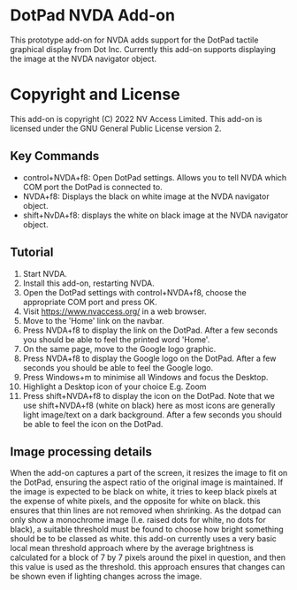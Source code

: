 # DotPad NVDA Add-on

This prototype add-on for NVDA adds support for the DotPad tactile graphical display from Dot Inc.
Currently this add-on supports displaying the image at the NVDA navigator object.

# Copyright and License
This add-on is copyright (C) 2022 NV Access Limited.
This add-on is licensed under the GNU General Public License version 2.

## Key Commands
* control+NVDA+f8: Open DotPad settings. Allows you to tell NVDA which COM port the DotPad is connected to.
* NVDA+f8: Displays the black on white image at the NVDA navigator object.
* shift+NvDA+f8: displays the white on black image at the NVDA navigator object.

## Tutorial
1. Start NVDA.
2. Install this add-on, restarting NVDA.
3. Open the DotPad settings with control+NVDA+f8, choose the appropriate COM port and press OK.
4. Visit https://www.nvaccess.org/ in a web browser.
5. Move to the 'Home' link on the navbar.
6. Press NVDA+f8 to display the link on the DotPad. After a few seconds you should be able to feel the printed word 'Home'.
7. On the same page, move to the Google logo graphic.
8. Press NVDA+f8 to display the Google logo on the DotPad. After a few seconds you should be able to feel the Google logo.
9. Press Windows+m to minimise all Windows and focus the Desktop.
10. Highlight a Desktop icon of your choice E.g. Zoom
11. Press shift+NVDA+f8 to display the icon on the DotPad. Note that we use shift+NVDA+f8 (white on black) here as most icons are generally light image/text on a dark background. After a few seconds you should be able to feel the icon on the DotPad.

## Image processing details
When the add-on captures a part of the screen, it resizes the image to fit on the DotPad, ensuring the aspect ratio of the original image is maintained.
If the image is expected to be black on white, it tries to keep black pixels at the expense of white pixels, and the opposite for white on black. this ensures that thin lines are not removed when shrinking. 
As the dotpad can only show a monochrome image (I.e. raised dots for white, no dots for black), a suitable threshold must be found to choose how bright something should be to be classed as white. this add-on currently uses a very basic local mean threshold approach where by the average brightness is calculated for  a  block of 7 by 7  pixels around the pixel in question, and then this value is used as the threshold. this approach ensures that changes can be shown even if lighting changes across the image.

